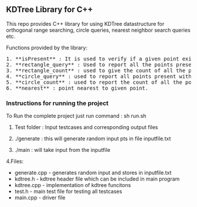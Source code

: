 
## KDTree Library for C++

This repo provides C++ library for using KDTree datastructure for orthogonal range searching, circle queries, nearest neighbor search queries etc.

Functions provided by the library:
<pre>
1. **isPresent** : It is used to verify if a given point exists within an input set or not
2. **rectangle_query** : Used to report all the points present within the query rectangle specified by two points.
3. **rectangle_count** : used to give the count of all the points present within query rectangle.
4. **circle_query** : used to report all points present within given circle represented by point and radius.
5. **circle_count** : used to report the count of all the points present within circle.
6. **nearest** : point nearest to given point.
</pre>

### Instructions for running the project

To Run the complete project just run command : sh run.sh
1. Test folder : Input testcases and corresponding output files

2. ./generate <inputsize> : this will generate random input pts in file inputfile.txt

3. ./main <inputfile>     : will take input from the inputfile

4.Files:
* generate.cpp - generates random input and stores in inputfile.txt
* kdtree.h - kdtree header file which can be included in main program
* kdtree.cpp - implementation of kdtree funcitons
* test.h - main test file for testing all testcases
* main.cpp - driver file



